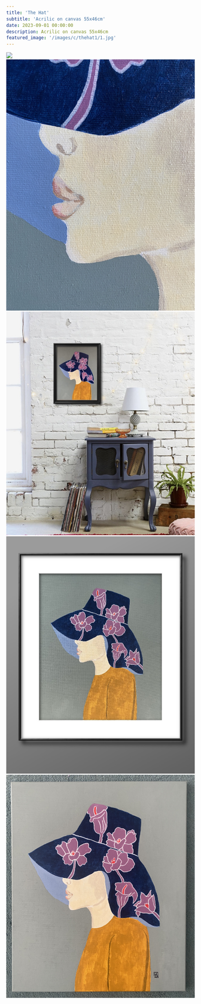 ```yaml
---
title: 'The Hat'
subtitle: 'Acrilic on canvas 55x46cm'
date: 2023-09-01 00:00:00
description: Acrilic on canvas 55x46cm
featured_image: '/images/c/thehat1/1.jpg'
---
```


<div class="gallery" data-columns="1">
	<img src="/images/c/thehat1/1.jpg">
	<img src="/images/c/thehat1/2.jpg">
	<img src="/images/c/thehat1/3.jpg">
	<img src="/images/c/thehat1/4.jpg">
	<img src="/images/c/thehat1/5.jpg">
</div>

